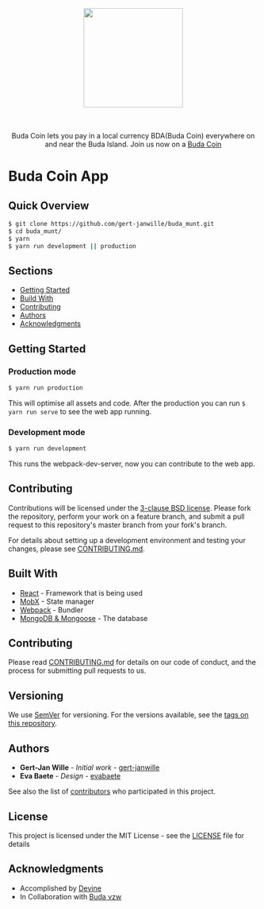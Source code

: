 <div align="center">
  <a href="https://github.com/gert-janwille/buda_munt">
    <img width="200"" src="https://raw.github.com/gert-janwille/buda_munt/master/docs/logo.png">
  </a>
  <br/>
  <br/>
  <br/>
  <p>
    Buda Coin lets you pay in a local currency BDA(Buda Coin) everywhere on and near the Buda Island. Join us now on a <a href="https://budamunt.herokuapp.com/">Buda Coin</a>
</div>

# Buda Coin App

## Quick Overview

```sh
$ git clone https://github.com/gert-janwille/buda_munt.git
$ cd buda_munt/
$ yarn
$ yarn run development || production
```

## Sections

* [Getting Started](#getting-started)
* [Build With](#Built-With)
* [Contributing](#contributing)
* [Authors](#authors)
* [Acknowledgments](#acknowledgments)

## Getting Started

### Production mode
```sh
$ yarn run production
```

This will optimise all assets and code. After the production you can run `$ yarn run serve` to see the web app running.


### Development mode
```sh
$ yarn run development
```
This runs the webpack-dev-server, now you can contribute to the web app.

## Contributing

Contributions will be licensed under the [3-clause BSD license](https://github.com/react-community/create-react-native-app/blob/master/LICENSE). Please fork the repository, perform your work on a feature branch, and submit a pull request to this repository's master branch from your fork's branch.

For details about setting up a development environment and testing your changes, please see [CONTRIBUTING.md](https://github.com/react-community/create-react-native-app/blob/master/CONTRIBUTING.md).

## Built With

* [React](https://reactjs.org/) - Framework that is being used
* [MobX](https://mobx.js.org/getting-started.html) - State manager
* [Webpack](https://webpack.js.org/) - Bundler
* [MongoDB & Mongoose](http://mongoosejs.com/) - The database

## Contributing

Please read [CONTRIBUTING.md](CONTRIBUTING.md) for details on our code of conduct, and the process for submitting pull requests to us.

## Versioning

We use [SemVer](http://semver.org/) for versioning. For the versions available, see the [tags on this repository](https://github.com/gert-janwille/buda_munt/tags).

## Authors

* **Gert-Jan Wille** - *Initial work* - [gert-janwille](https://github.com/gert-janwille)
* **Eva Baete** - *Design* - [evabaete](https://github.com/evabaete)

See also the list of [contributors](https://github.com/gert-janwille/buda_munt/contributors) who participated in this project.

## License

This project is licensed under the MIT License - see the [LICENSE](LICENSE) file for details

## Acknowledgments

* Accomplished by [Devine](http://www.howest.be/Default.aspx?target=pih&lan=nl&item=1094)
* In Collaboration with [Buda vzw](http://www.budakortrijk.be/nl)
